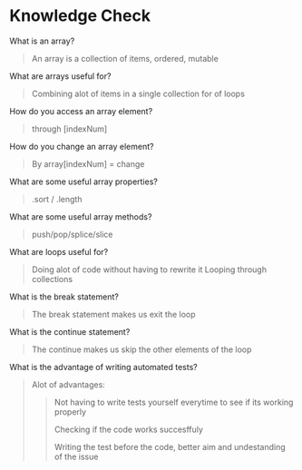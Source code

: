 # Knowledge Check

What is an array?
> An array is a collection of items, ordered, mutable
>
What are arrays useful for?
> Combining alot of items in a single collection
> for of loops

How do you access an array element?
> through [indexNum]
> 
How do you change an array element?
> By array[indexNum] = change
> 
What are some useful array properties?
> .sort / .length
> 
What are some useful array methods?
> push/pop/splice/slice
> 
What are loops useful for?
> Doing alot of code without having to rewrite it
> Looping through collections
> 
What is the break statement?
> The break statement makes us exit the loop
> 
What is the continue statement?

> The continue makes us skip the other elements of the loop
> 
What is the advantage of writing automated tests?
> Alot of advantages:
> > Not having to write tests yourself everytime to see if its working properly
> >
> > Checking if the code works succesffuly
> >
> > Writing the test before the code, better aim and undestanding of the issue
> 